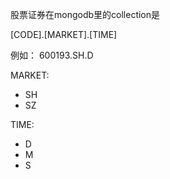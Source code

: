 
股票证券在mongodb里的collection是

[CODE].[MARKET].[TIME]

例如： 
600193.SH.D

MARKET:
- SH
- SZ

TIME:
- D
- M
- S

